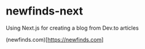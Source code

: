 # newfinds-next
Using Next.js for creating a blog from Dev.to articles

(newfinds.com)[https://newfinds.com]
